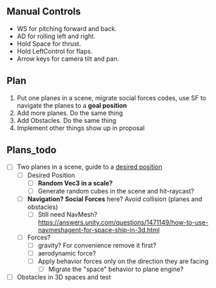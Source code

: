 ## Manual Controls

* WS for pitching forward and back.
* AD for rolling left and right.
* Hold Space for thrust.
* Hold LeftControl for flaps.
* Arrow keys for camera tilt and pan.



## Plan 

1. Put one planes in a scene, migrate social forces codes, use SF to navigate the planes to a **goal position**
2. Add more planes. Do the same thing
3. Add Obstacles. Do the same thing
4. Implement other things show up in proposal

## Plans_todo

- [ ] Two planes in a scene, guide to a <u>desired position</u> 
  - [ ] Desired Position
    - [ ] **Random Vec3 in a scale?**
    - [ ] Generate random cubes in the scene and hit-raycast?
  - [ ] **Navigation? Social Forces** here? Avoid collision (planes and obstacles)
    - [ ] Still need NavMesh? https://answers.unity.com/questions/1471149/how-to-use-navmeshagent-for-space-ship-in-3d.html
  - [ ] Forces?
    - [ ] gravity? For convenience remove it first?
    - [ ] aerodynamic force?
    - [ ] Apply behavior forces only on the direction they are facing
      - [ ] Migrate the "space" behavior to plane engine?
- [ ] Obstacles in 3D spaces and test